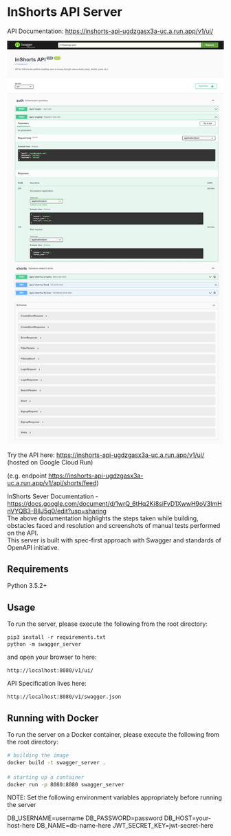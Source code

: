 # InShorts API Server

API Documentation: https://inshorts-api-ugdzgasx3a-uc.a.run.app/v1/ui/

![alt text](image.png)

Try the API here: https://inshorts-api-ugdzgasx3a-uc.a.run.app/v1/ui/ (hosted on Google Cloud Run)

(e.g. endpoint https://inshorts-api-ugdzgasx3a-uc.a.run.app/v1/api/shorts/feed)

InShorts Sever Documentation - https://docs.google.com/document/d/1wrQ_6tHq2Ki8siFvD1XwwH9oV3ImHnVYQB3-BIlJ5q0/edit?usp=sharing \
The above documentation highlights the steps taken while building, obstacles faced and resolution and screenshots of manual tests performed on the API. \
This server is built with spec-first approach with Swagger and standards of OpenAPI initiative.

## Requirements

Python 3.5.2+

## Usage

To run the server, please execute the following from the root directory:

```
pip3 install -r requirements.txt
python -m swagger_server
```

and open your browser to here:

```
http://localhost:8080/v1/ui/
```

API Specification lives here:

```
http://localhost:8080/v1/swagger.json
```

## Running with Docker

To run the server on a Docker container, please execute the following from the root directory:

```bash
# building the image
docker build -t swagger_server .

# starting up a container
docker run -p 8080:8080 swagger_server
```

NOTE: Set the following environment variables appropriately before running the server

DB_USERNAME=username
DB_PASSWORD=password
DB_HOST=your-host-here
DB_NAME=db-name-here
JWT_SECRET_KEY=jwt-secret-here
